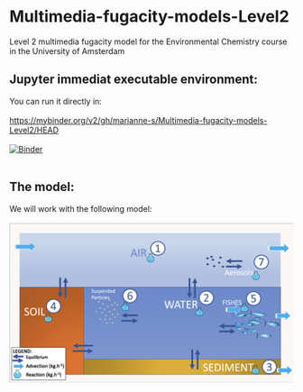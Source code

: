 # Multimedia-fugacity-models-Level2
  Level 2 multimedia fugacity model for the Environmental Chemistry course in the University of Amsterdam</br>

## Jupyter immediat executable environment: 

You can run it directly in: </br></br>
https://mybinder.org/v2/gh/marianne-s/Multimedia-fugacity-models-Level2/HEAD </br></br>
[![Binder](https://mybinder.org/badge_logo.svg)](https://mybinder.org/v2/gh/marianne-s/Multimedia-fugacity-models-Level2/HEAD)
</br></br>

## The model: 
We will work with the following model:</br></br>
![alt text](https://github.com/marianne-s/Multimedia-fugacity-models-Level2/blob/main/img/LEVEL2_Figure2.png?raw=true)

